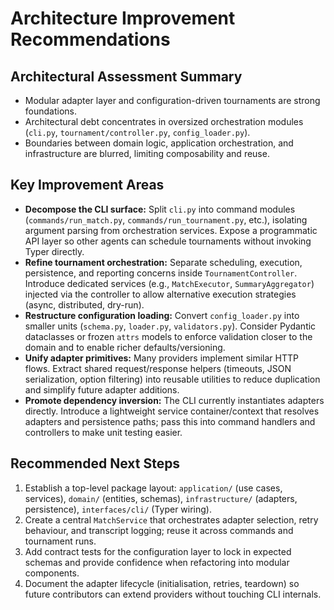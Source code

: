 # Architecture Improvement Recommendations

## Architectural Assessment Summary
- Modular adapter layer and configuration-driven tournaments are strong foundations.
- Architectural debt concentrates in oversized orchestration modules (`cli.py`, `tournament/controller.py`, `config_loader.py`).
- Boundaries between domain logic, application orchestration, and infrastructure are blurred, limiting composability and reuse.

## Key Improvement Areas
- **Decompose the CLI surface:** Split `cli.py` into command modules (`commands/run_match.py`, `commands/run_tournament.py`, etc.), isolating argument parsing from orchestration services. Expose a programmatic API layer so other agents can schedule tournaments without invoking Typer directly.
- **Refine tournament orchestration:** Separate scheduling, execution, persistence, and reporting concerns inside `TournamentController`. Introduce dedicated services (e.g., `MatchExecutor`, `SummaryAggregator`) injected via the controller to allow alternative execution strategies (async, distributed, dry-run).
- **Restructure configuration loading:** Convert `config_loader.py` into smaller units (`schema.py`, `loader.py`, `validators.py`). Consider Pydantic dataclasses or frozen `attrs` models to enforce validation closer to the domain and to enable richer defaults/versioning.
- **Unify adapter primitives:** Many providers implement similar HTTP flows. Extract shared request/response helpers (timeouts, JSON serialization, option filtering) into reusable utilities to reduce duplication and simplify future adapter additions.
- **Promote dependency inversion:** The CLI currently instantiates adapters directly. Introduce a lightweight service container/context that resolves adapters and persistence paths; pass this into command handlers and controllers to make unit testing easier.

## Recommended Next Steps
1. Establish a top-level package layout: `application/` (use cases, services), `domain/` (entities, schemas), `infrastructure/` (adapters, persistence), `interfaces/cli/` (Typer wiring).
2. Create a central `MatchService` that orchestrates adapter selection, retry behaviour, and transcript logging; reuse it across commands and tournament runs.
3. Add contract tests for the configuration layer to lock in expected schemas and provide confidence when refactoring into modular components.
4. Document the adapter lifecycle (initialisation, retries, teardown) so future contributors can extend providers without touching CLI internals.
